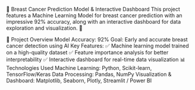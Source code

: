 🏥 Breast Cancer Prediction Model & Interactive Dashboard
This project features a Machine Learning Model for breast cancer prediction with an impressive 92% accuracy, along with an interactive dashboard for data exploration and visualization. 🚀

🔬 Project Overview
Model Accuracy: 92%
Goal: Early and accurate breast cancer detection using AI
Key Features:
✅ Machine learning model trained on a high-quality dataset
✅ Feature importance analysis for better interpretability
✅ Interactive dashboard for real-time data visualization
📊 Technologies Used
Machine Learning: Python, Scikit-learn, TensorFlow/Keras
Data Processing: Pandas, NumPy
Visualization & Dashboard: Matplotlib, Seaborn, Plotly, Streamlit / Power BI
